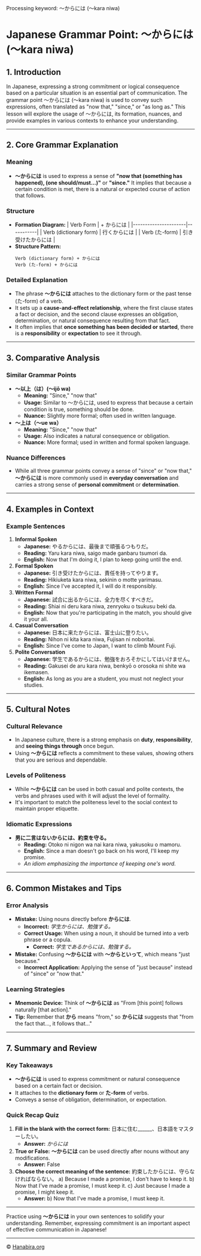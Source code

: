 Processing keyword: ～からには (〜kara niwa)
# Japanese Grammar Point: ～からには (〜kara niwa)

## 1. Introduction
In Japanese, expressing a strong commitment or logical consequence based on a particular situation is an essential part of communication. The grammar point ～からには (〜kara niwa) is used to convey such expressions, often translated as "now that," "since," or "as long as." This lesson will explore the usage of ～からには, its formation, nuances, and provide examples in various contexts to enhance your understanding.

---
## 2. Core Grammar Explanation
### Meaning
- **～からには** is used to express a sense of **"now that (something has happened), (one should/must...)"** or **"since."** It implies that because a certain condition is met, there is a natural or expected course of action that follows.
### Structure
- **Formation Diagram:**
  | Verb Form            | + からには |
  |----------------------|-----------|
  | Verb (dictionary form) | 行くからには |
  | Verb (た-form)         | 引き受けたからには |
- **Structure Pattern:**
  ```
  Verb (dictionary form) + からには
  Verb (た-form) + からには
  ```
### Detailed Explanation
- The phrase **～からには** attaches to the dictionary form or the past tense (た-form) of a verb.
- It sets up a **cause-and-effect relationship**, where the first clause states a fact or decision, and the second clause expresses an obligation, determination, or natural consequence resulting from that fact.
- It often implies that **once something has been decided or started**, there is a **responsibility** or **expectation** to see it through.
---
## 3. Comparative Analysis
### Similar Grammar Points
- **～以上（は）(〜ijō wa)**
  - **Meaning:** "Since," "now that"
  - **Usage:** Similar to ～からには, used to express that because a certain condition is true, something should be done.
  - **Nuance:** Slightly more formal; often used in written language.
- **～上は（〜ue wa）**
  - **Meaning:** "Since," "now that"
  - **Usage:** Also indicates a natural consequence or obligation.
  - **Nuance:** More formal; used in written and formal spoken language.
### Nuance Differences
- While all three grammar points convey a sense of "since" or "now that," **～からには** is more commonly used in **everyday conversation** and carries a strong sense of **personal commitment** or **determination**.
---
## 4. Examples in Context
### Example Sentences
1. **Informal Spoken**
   - **Japanese:** やるからには、最後まで頑張るつもりだ。
   - **Reading:** Yaru kara niwa, saigo made ganbaru tsumori da.
   - **English:** Now that I'm doing it, I plan to keep going until the end.
2. **Formal Spoken**
   - **Japanese:** 引き受けたからには、責任を持ってやります。
   - **Reading:** Hikiuketa kara niwa, sekinin o motte yarimasu.
   - **English:** Since I've accepted it, I will do it responsibly.
3. **Written Formal**
   - **Japanese:** 試合に出るからには、全力を尽くすべきだ。
   - **Reading:** Shiai ni deru kara niwa, zenryoku o tsukusu beki da.
   - **English:** Now that you're participating in the match, you should give it your all.
4. **Casual Conversation**
   - **Japanese:** 日本に来たからには、富士山に登りたい。
   - **Reading:** Nihon ni kita kara niwa, Fujisan ni noboritai.
   - **English:** Since I've come to Japan, I want to climb Mount Fuji.
5. **Polite Conversation**
   - **Japanese:** 学生であるからには、勉強をおろそかにしてはいけません。
   - **Reading:** Gakusei de aru kara niwa, benkyō o orosoka ni shite wa ikemasen.
   - **English:** As long as you are a student, you must not neglect your studies.
---
## 5. Cultural Notes
### Cultural Relevance
- In Japanese culture, there is a strong emphasis on **duty**, **responsibility**, and **seeing things through** once begun.
- Using **～からには** reflects a commitment to these values, showing others that you are serious and dependable.
### Levels of Politeness
- While **～からには** can be used in both casual and polite contexts, the verbs and phrases used with it will adjust the level of formality.
- It's important to match the politeness level to the social context to maintain proper etiquette.
### Idiomatic Expressions
- **男に二言はないからには、約束を守る。**
  - **Reading:** Otoko ni nigon wa nai kara niwa, yakusoku o mamoru.
  - **English:** Since a man doesn't go back on his word, I'll keep my promise.
  - *An idiom emphasizing the importance of keeping one's word.*
---
## 6. Common Mistakes and Tips
### Error Analysis
- **Mistake:** Using nouns directly before **からには**.
  - **Incorrect:** *学生からには、勉強する。*
  - **Correct Usage:** When using a noun, it should be turned into a verb phrase or a copula.
    - **Correct:** *学生であるからには、勉強する。*
- **Mistake:** Confusing **～からには** with **～からといって**, which means "just because."
  - **Incorrect Application:** Applying the sense of "just because" instead of "since" or "now that."
### Learning Strategies
- **Mnemonic Device:** Think of **～からには** as "From [this point] follows naturally [that action]."
- **Tip:** Remember that **から** means "from," so **からには** suggests that "from the fact that..., it follows that..."
---
## 7. Summary and Review
### Key Takeaways
- **～からには** is used to express commitment or natural consequence based on a certain fact or decision.
- It attaches to the **dictionary form** or **た-form** of verbs.
- Conveys a sense of obligation, determination, or expectation.
### Quick Recap Quiz
1. **Fill in the blank with the correct form:**
   日本に住む______、日本語をマスターしたい。
   - **Answer:** *からには*
2. **True or False:**
   **～からには** can be used directly after nouns without any modifications.
   - **Answer:** False
3. **Choose the correct meaning of the sentence:**
   約束したからには、守らなければならない。
   a) Because I made a promise, I don't have to keep it.
   b) Now that I've made a promise, I must keep it.
   c) Just because I made a promise, I might keep it.
   - **Answer:** b) Now that I've made a promise, I must keep it.
---
Practice using **～からには** in your own sentences to solidify your understanding. Remember, expressing commitment is an important aspect of effective communication in Japanese!


---

© [Hanabira.org](https://hanabira.org)
